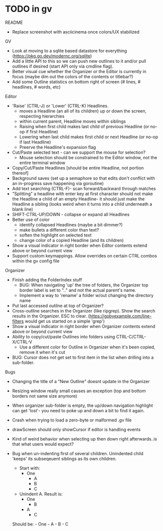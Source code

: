 # TODO in gv

README
* Replace screenshot with asciicinema once colors/UX stabilized

GV
* Look at moving to a sqlite based datastore for everything (https://pkg.go.dev/modernc.org/sqlite)
* Add a little API to this so we can push new outlines to it and/or pull outlines if desired (start API only via cmdline flag).
* Better visual cue whether the Organizer or the Editor is currently in focus (maybe dim out the colors of the contents or titlebar?)
* Add some Outline statistics on bottom right of screen (# lines, # headlines, # words, etc)

Editor
* 'Raise' (CTRL-J) or 'Lower' (CTRL-K) Headlines.
  * moves a Headline (an all of its children) up or down the screen, respecting hierarchies
  * within current parent, Headline moves within siblings
  * Raising when first child makes last child of previous Headline (or no-op if first Headline)
  * Lowering when last child makes first child or next Headline (or no-op if last Headline)
  * Preerve the Headline's expansion flag
* Cut/Paste selected text - can we support the mouse for selection?
  * Mouse selection should be constrained to the Editor window, not the entire terminal window
* Copy/Cut/Paste Headlines [should be entire Headline, not portion thereof]
* Background saves (set up a semaphore so that edits don't conflict with an in-progress save happening via goroutine)
* Add text searching (CTRL-F)- scan forward/backward through matches
* "Splitting" a headline with enter key at first character should not make the Headline a child of an empty Headline- it should just make the Headline a sibling (looks weird when it turns into a child underneath a blank line)
* SHIFT-CTRL-UP/DOWN - collapse or expand all Headlines
* Better use of color
    * identify collapsed Headlines (maybe a bit dimmer?)
    * make bullets a different color than text?
    * soften the highlight on selected text
    * change color of a copied Headline (and its children)
* Show a visual indicator in right border when Editor contents extend above or beyond current view
* Support custom keymappings.  Allow overrides on certain CTRL combos within the gv config file

Organizer
* Finish adding the FolderIndex stuff
  * BUG: When navigating 'up' the tree of folders, the Organizer top border label is set to ".." and not the actual parent's name.
  * Implement a way to 'rename' a folder w/out changing the directory name
* Put last accessed outilne at top of Organizer?
* Cross-outline searches in the Organizer (like ripgrep).  Show the search results in the Organizer.  ESC to clear.  (https://gobyexample.com/line-filters would get us started on a simple 'grep')
* Show a visual indicator in right border when Organizer contents extend above or beyond current view
* Ability to copy/cut/paste Outlines into folders using CTRL-C/CTRL-X/CTRL-V
  * Use a different color for Outline in Organizer when it's been copied, remove it when it's cut
* BUG: Cursor does not get set to first item in the list when drilling into a sub-folder.

Bugs
* Changing the title of a "New Outline" doesnt update in the Organizer
* Resizing window really small causes an exception (top and bottom borders not same size anymore)
* When organizer sub-folder is empty, the up/down navigation highlight can get 'lost'- you need to poke up and down a bit to find it again.
* Crash when trying to load a zero-byte or malformed .gv file
* drawScreen should only showCursor if editor is handling events
* Kind of weird behavior when selecting up then down right afterwards..is that what users would expect?
* Bug when un-indenting first of several children.  Unindented child 'keeps' its subseqeuent siblings as its own children.
    * Start with:
        - One
          - A
          - B
          - C
    * Unindent A.  Result is:
        - One
          - B
        - A
          - C
    
    Should be:
        - One
        - A
          - B
          - C       
